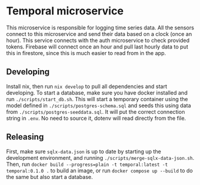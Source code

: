 # Temporal microservice

This microservice is responsible for logging time series data. All the sensors connect to this microservice and send their data based on a clock (once an hour). This service connects with the auth microservice to check provided tokens. Firebase will connect once an hour and pull last hourly data to put this in firestore, since this is much easier to read from in the app.

## Developing

Install nix, then run `nix develop` to pull all dependencies and start developing. To start a database, make sure you have docker installed and run `./scripts/start_db.sh`. This will start a temporary container using the model defined in `./scripts/postgres-schema.sql` and seeds this using data from `./scripts/postgres-seeddata.sql`. It will put the correct connection string in `.env`. No need to source it, dotenv will read directly from the file.

## Releasing

First, make sure `sqlx-data.json` is up to date by starting up the development environment, and running `./scripts/merge-sqlx-data-json.sh`. Then, run `docker build --progress=plain -t temporal:latest -t temporal:0.1.0 .` to build an image, or run `docker compose up --build` to do the same but also start a database.